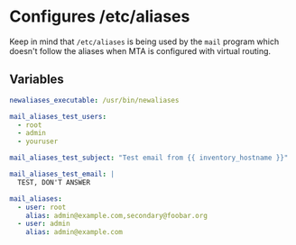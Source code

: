 # Configures /etc/aliases

Keep in mind that `/etc/aliases` is being used by the `mail` program which doesn't follow the aliases when MTA is configured with virtual routing.

## Variables

```yaml
newaliases_executable: /usr/bin/newaliases

mail_aliases_test_users:
  - root
  - admin
  - youruser

mail_aliases_test_subject: "Test email from {{ inventory_hostname }}"

mail_aliases_test_email: |
  TEST, DON'T ANSWER

mail_aliases:
  - user: root
    alias: admin@example.com,secondary@foobar.org
  - user: admin
    alias: admin@example.com
```
